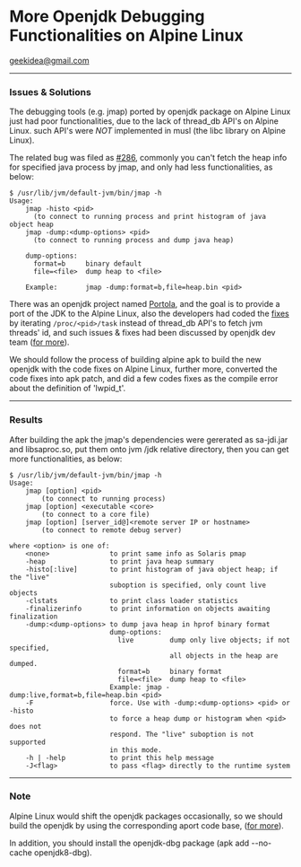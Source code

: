 # More Openjdk Debugging Functionalities on Alpine Linux

geekidea@gmail.com

---

### Issues & Solutions
The debugging tools (e.g. jmap) ported by openjdk package on Alpine Linux just 
had poor functionalities, due to the lack of thread_db API's on Alpine Linux.
such API's were *NOT* implemented in musl (the libc library on Alpine Linux).

The related bug was filed as [#286](https://github.com/docker-library/openjdk/issues/286),
commonly you can't fetch the heap info for specified java process by jmap, and
only had less functionalities, as below:
```
$ /usr/lib/jvm/default-jvm/bin/jmap -h
Usage:
    jmap -histo <pid>
      (to connect to running process and print histogram of java object heap
    jmap -dump:<dump-options> <pid>
      (to connect to running process and dump java heap)

    dump-options:
      format=b     binary default
      file=<file>  dump heap to <file>

    Example:       jmap -dump:format=b,file=heap.bin <pid>
```

There was an openjdk project named [Portola](https://openjdk.java.net/projects/portola/),
and the goal is to provide a port of the JDK to the Alpine Linux, also the 
developers had coded the [fixes](http://cr.openjdk.java.net/~jgeorge/8178784/webrev.01/hotspot.patch) 
by iterating `/proc/<pid>/task` instead of thread_db API's to fetch jvm threads' id,
and such issues & fixes had been discussed by openjdk dev team ([for more](https://bugs.openjdk.java.net/issues/?jql=project+%3D+JDK+AND+fixVersion+%3D+repo-portola)).

We should follow the process of building alpine apk to build the new openjdk 
with the code fixes on Alpine Linux, further more, converted the code fixes into
apk patch, and did a few codes fixes as the compile error about the definition 
of 'lwpid_t'.

---

### Results

After building the apk the jmap's dependencies were gererated as sa-jdi.jar and
libsaproc.so, put them onto jvm /jdk relative directory, then you can get more
functionalities, as below:
```
$ /usr/lib/jvm/default-jvm/bin/jmap -h
Usage:
    jmap [option] <pid>
        (to connect to running process)
    jmap [option] <executable <core>
        (to connect to a core file)
    jmap [option] [server_id@]<remote server IP or hostname>
        (to connect to remote debug server)

where <option> is one of:
    <none>               to print same info as Solaris pmap
    -heap                to print java heap summary
    -histo[:live]        to print histogram of java object heap; if the "live"
                         suboption is specified, only count live objects
    -clstats             to print class loader statistics
    -finalizerinfo       to print information on objects awaiting finalization
    -dump:<dump-options> to dump java heap in hprof binary format
                         dump-options:
                           live         dump only live objects; if not specified,
                                        all objects in the heap are dumped.
                           format=b     binary format
                           file=<file>  dump heap to <file>
                         Example: jmap -dump:live,format=b,file=heap.bin <pid>
    -F                   force. Use with -dump:<dump-options> <pid> or -histo
                         to force a heap dump or histogram when <pid> does not
                         respond. The "live" suboption is not supported
                         in this mode.
    -h | -help           to print this help message
    -J<flag>             to pass <flag> directly to the runtime system
```

---

### Note

Alpine Linux would shift the openjdk packages occasionally, so we should build 
the openjdk by using the corresponding aport code base, ([for more](https://pkgs.alpinelinux.org/package/v3.8/community/x86_64/openjdk8)).

In addition, you should install the openjdk-dbg package (apk add --no-cache openjdk8-dbg).
